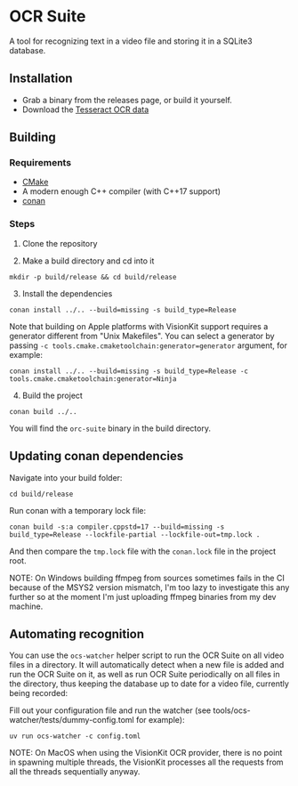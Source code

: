 # OCR Suite

A tool for recognizing text in a video file and storing it in a SQLite3 database.

## Installation

- Grab a binary from the releases page, or build it yourself.
- Download the [Tesseract OCR data](https://github.com/tesseract-ocr/tessdata/releases/)

## Building

### Requirements

- [CMake](https://cmake.org/download/)
- A modern enough C++ compiler (with C++17 support)
- [conan](https://docs.conan.io/en/latest/installation.html)

### Steps

1. Clone the repository

2. Make a build directory and cd into it
```shell
mkdir -p build/release && cd build/release
```

3. Install the dependencies

```shell
conan install ../.. --build=missing -s build_type=Release
```

Note that building on Apple platforms with VisionKit support requires a generator different from "Unix Makefiles".
You can select a generator by passing `-c tools.cmake.cmaketoolchain:generator=generator` argument, for example:

```shell
conan install ../.. --build=missing -s build_type=Release -c tools.cmake.cmaketoolchain:generator=Ninja
```

4. Build the project
```shell
conan build ../..
```

You will find the `orc-suite` binary in the build directory.

## Updating conan dependencies

Navigate into your build folder:

```shell
cd build/release
```

Run conan with a temporary lock file:

```shell
conan build -s:a compiler.cppstd=17 --build=missing -s build_type=Release --lockfile-partial --lockfile-out=tmp.lock .
```

And then compare the `tmp.lock` file with the `conan.lock` file in the project root.

NOTE: On Windows building ffmpeg from sources sometimes fails in the CI because of the MSYS2 version mismatch, I'm
too lazy to investigate this any further so at the moment I'm just uploading ffmpeg binaries from my dev machine.


## Automating recognition

You can use the `ocs-watcher` helper script to run the OCR Suite on all video files in a directory. 
It will automatically detect when a new file is added and run the OCR Suite on it, as well as run
OCR Suite periodically on all files in the directory, thus keeping the database up to date for a video file,
currently being recorded:

Fill out your configuration file and run the watcher (see tools/ocs-watcher/tests/dummy-config.toml for example):

```shell
uv run ocs-watcher -c config.toml
```

NOTE: On MacOS when using the VisionKit OCR provider, there is no point in spawning multiple threads, the VisionKit
processes all the requests from all the threads sequentially anyway.